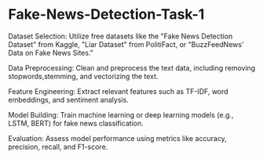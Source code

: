 # Fake-News-Detection-Task-1

Dataset Selection: Utilize free datasets like the "Fake News Detection Dataset" from Kaggle, "Liar Dataset" from PolitiFact, or "BuzzFeedNews' Data on Fake News Sites."

Data Preprocessing: Clean and preprocess the text data, including removing stopwords,stemming, and vectorizing the text.

Feature Engineering: Extract relevant features such as TF-IDF, word embeddings, and sentiment analysis.

Model Building: Train machine learning or deep learning models (e.g., LSTM, BERT) for fake news classification.

Evaluation: Assess model performance using metrics like accuracy, precision, recall, and F1-score.
